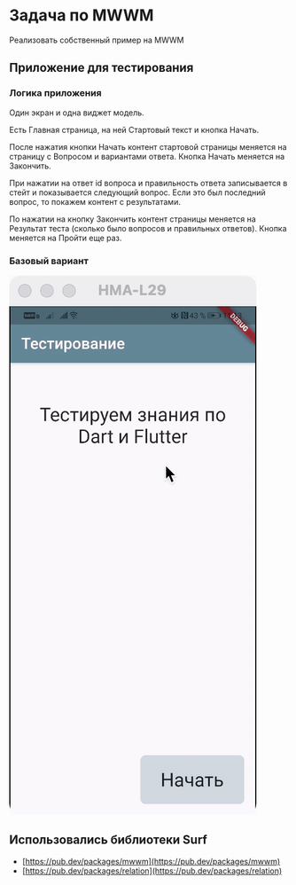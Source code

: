 # Задача по MWWM

Реализовать собственный пример на MWWM

## Приложение для тестирования

### Логика приложения

Один экран и одна виджет модель.

Есть Главная страница, на ней Стартовый текст и кнопка Начать.

После нажатия кнопки Начать контент стартовой страницы меняется на страницу с Вопросом и вариантами ответа. Кнопка Начать меняется на Закончить.

При нажатии на ответ id вопроса и правильность ответа записывается в стейт и показывается следующий вопрос. Если это был последний вопрос, то покажем контент с результатами.

По нажатии на кнопку Закончить контент страницы меняется на Результат теста (сколько было вопросов и правильных ответов). Кнопка меняется на Пройти еще раз.


### Базовый вариант
![экран обнобоардинг](docs/images/demo-mwwm-1.gif)

## Использовались библиотеки Surf

- [https://pub.dev/packages/mwwm](https://pub.dev/packages/mwwm)
- [https://pub.dev/packages/relation](https://pub.dev/packages/relation)
